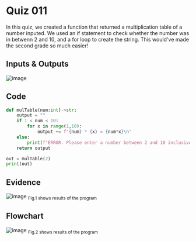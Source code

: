 # Quiz 011
In this quiz, we created a function that returned a multiplication table of a number inputed. We used an if statement to check whether the number was in betwenn 2 and 10, and a for loop to create the string. This would've made the second grade so much easier!

## Inputs & Outputs
![image](https://github.com/Amine-Itani/Unit-1/assets/123438294/7bda78a6-bd2b-427e-8075-82ec06e5939c)

## Code

```py
def mulTable(num:int)->str:
    output = ""
    if 1 < num < 10:
        for x in range(1,10):
            output += f"{num} * {x} = {num*x}\n"
    else:
        print(f"ERROR. Please enter a number between 2 and 10 inclusive.")
    return output

out = mulTable(2)
print(out)
```

## Evidence
![image](https://github.com/Amine-Itani/Unit-1/assets/123438294/2dd0372e-f22a-40ba-abb5-3dfa9fa2d9ba)
<sub>Fig.1 shows results of the program

## Flowchart
![image](https://github.com/Amine-Itani/Unit-1/assets/123438294/f721da45-dcc3-417e-af17-07409ced8165)
<sub>Fig.2 shows results of the program

